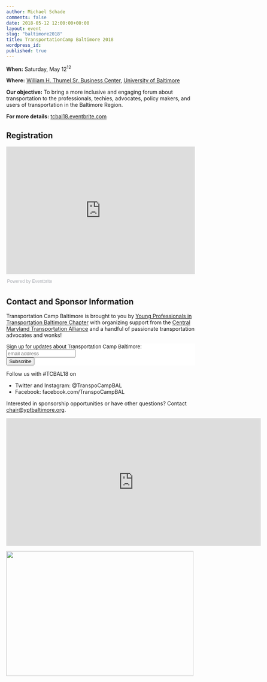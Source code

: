 ```yaml
---
author: Michael Schade
comments: false
date: 2018-05-12 12:00:00+00:00
layout: event
slug: "baltimore2018"
title: TransportationCamp Baltimore 2018
wordpress_id:
published: true
---
```


**When:** Saturday, May 12<sup>12</sup>

**Where:** [William H. Thumel Sr. Business Center](http://home.ubalt.edu/rbento/thumel.html), [University of Baltimore](http://www.ubalt.edu/)

**Our objective:** To bring a more inclusive and engaging forum about transportation to the professionals, techies, advocates, policy makers,
and users of transportation in the Baltimore Region.

**For more details:** [tcbal18.eventbrite.com](https://tcbal18.eventbrite.com)

## Registration
<div style="width:100%; text-align:left;">
<iframe src="https://eventbrite.com/tickets-external?eid=44092362443&amp;ref=etckt" frameborder="0" height="340" width="100%" vspace="0" hspace="0" marginheight="5" marginwidth="5" scrolling="auto" allowtransparency="true"></iframe>
<div style="font-family:Helvetica, Arial;font-size:12px; padding:10px 0 5px; margin:2px; width:100%; text-align:left;">
<a class="powered-by-eb" style="color: #ADB0B6; text-decoration: none;" target="_blank" href="https://www.eventbrite.com/">Powered by Eventbrite</a></div>
</div>

## Contact and Sponsor Information

Transportation Camp Baltimore is brought to you by [Young Professionals in Transportation Baltimore Chapter](http://yptbaltimore.org/) with organizing support from the [Central Maryland Transportation Alliance](http://www.cmtalliance.org/) and a handful of passionate transportation
advocates and wonks!

<!-- Begin MailChimp Signup Form -->
<link href="//cdn-images.mailchimp.com/embedcode/slim-10_7.css" rel="stylesheet" type="text/css">
<style type="text/css">
	#mc_embed_signup{background:#fff; clear:left; font:14px Helvetica,Arial,sans-serif; }
</style>
<div id="mc_embed_signup">
<form action="https://yptbaltimore.us7.list-manage.com/subscribe/post?u=0804205519074a2d076ff1095&amp;id=a36ac962b5" method="post" id="mc-embedded-subscribe-form" name="mc-embedded-subscribe-form" class="validate" target="_blank" novalidate>
    <div id="mc_embed_signup_scroll">
	<label for="mce-EMAIL">Sign up for updates about Transportation Camp Baltimore:</label>
	<input type="email" value="" name="EMAIL" class="email" id="mce-EMAIL" placeholder="email address" required>
    <!-- real people should not fill this in and expect good things - do not remove this or risk form bot signups-->
    <div style="position: absolute; left: -5000px;" aria-hidden="true"><input type="text" name="b_0804205519074a2d076ff1095_a36ac962b5" tabindex="-1" value=""></div>
    <div class="clear"><input type="submit" value="Subscribe" name="subscribe" id="mc-embedded-subscribe" class="button"></div>
    </div>
</form>
</div>
<!--End mc_embed_signup-->

Follow us with #TCBAL18 on
* Twitter and Instagram: @TranspoCampBAL
* Facebook: facebook.com/TranspoCampBAL

Interested in sponsorship opportunities or have other questions? Contact <chair@yptbaltimore.org>.

<iframe src="https://www.google.com/maps/embed?pb=!1m18!1m12!1m3!1d3087.2569788288733!2d-76.61877448463754!3d39.30509807950984!2m3!1f0!2f0!3f0!3m2!1i1024!2i768!4f13.1!3m3!1m2!1s0x89c80495bdd32313%3A0x3fe6f86271298c68!2sWilliam+H.+Thumel+Sr.+Business+Center%2C+11+W+Mt+Royal+Ave%2C+Baltimore%2C+MD+21201!5e0!3m2!1sen!2sus!4v1513347439966" width="680" height="340" frameborder="0" style="border:0" allowfullscreen></iframe>

<a data-flickr-embed="true" href="https://www.flickr.com/photos/mvjantzen/17783444683" title="Baltimore Bus Stop"><img src="https://farm8.staticflickr.com/7733/17783444683_2a0dfaec9a.jpg" width="500" height="333"></a><script async src="//embedr.flickr.com/assets/client-code.js" charset="utf-8"></script>

